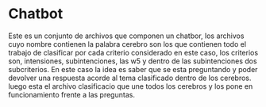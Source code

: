 # Chatbot
Este es un conjunto de archivos que componen un chatbor, los archivos cuyo nombre contienen la palabra cerebro son los que contienen todo el trabajo de clasificar por cada criterio considerado en este caso, los criterios son, intensiones, subintenciones, las w5
y dentro de las subintenciones dos subcriterios. En este caso la idea es saber que se esta preguntando y poder devolver una respuesta acorde al tema clasificado dentro de los cerebros. luego esta el archivo clasificacio que une todos los cerebros y los pone en funcionamiento frente a las preguntas.
